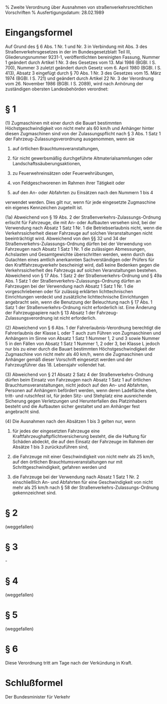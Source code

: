 % Zweite Verordnung über Ausnahmen von straßenverkehrsrechtlichen Vorschriften
% Ausfertigungsdatum: 28.02.1989
 
# Eingangsformel

Auf Grund des § 6 Abs. 1 Nr. 1 und Nr. 3 in Verbindung mit Abs. 3 des Straßenverkehrsgesetzes in der im Bundesgesetzblatt Teil III, Gliederungsnummer 9231-1, veröffentlichten bereinigten Fassung, Nummer 1 geändert durch Artikel 1 Nr. 3 des Gesetzes vom 13. Mai 1986 (BGBl. I S. 700), Nummer 3 zuletzt geändert durch Gesetz vom 6. April 1980 (BGBl. I S. 413), Absatz 3 eingefügt durch § 70 Abs. 1 Nr. 3 des Gesetzes vom 15. März 1974 (BGBl. I S. 721) und geändert durch Artikel 22 Nr. 3 der Verordnung vom 26. November 1986 (BGBl. I S. 2089), wird nach Anhörung der zuständigen obersten Landesbehörden verordnet:

# § 1

(1) Zugmaschinen mit einer durch die Bauart bestimmten Höchstgeschwindigkeit von nicht mehr als 60 km/h und Anhänger hinter diesen Zugmaschinen sind von der Zulassungspflicht nach § 3 Abs. 1 Satz 1 der Fahrzeug-Zulassungsverordnung ausgenommen, wenn sie

1. auf örtlichen Brauchtumsveranstaltungen,

2. für nicht gewerbsmäßig durchgeführte Altmaterialsammlungen oder Landschaftssäuberungsaktionen,

3. zu Feuerwehreinsätzen oder Feuerwehrübungen,

4. von Feldgeschworenen im Rahmen ihrer Tätigkeit oder

5. auf den An- oder Abfahrten zu Einsätzen nach den Nummern 1 bis 4

verwendet werden. Dies gilt nur, wenn für jede eingesetzte Zugmaschine ein eigenes Kennzeichen zugeteilt ist.

(1a) Abweichend von § 19 Abs. 2 der Straßenverkehrs-Zulassungs-Ordnung erlischt für Fahrzeuge, die mit An- oder Aufbauten versehen sind, bei der Verwendung nach Absatz 1 Satz 1 Nr. 1 die Betriebserlaubnis nicht, wenn die Verkehrssicherheit dieser Fahrzeuge auf solchen Veranstaltungen nicht beeinträchtigt wird. Abweichend von den §§ 32 und 34 der Straßenverkehrs-Zulassungs-Ordnung dürfen bei der Verwendung von Fahrzeugen nach Absatz 1 Satz 1 Nr. 1 die zulässigen Abmessungen, Achslasten und Gesamtgewichte überschritten werden, wenn durch das Gutachten eines amtlich anerkannten Sachverständigen oder Prüfers für den Kraftfahrzeugverkehr bescheinigt wird, daß keine Bedenken gegen die Verkehrssicherheit des Fahrzeugs auf solchen Veranstaltungen bestehen. Abweichend von § 17 Abs. 1 Satz 2 der Straßenverkehrs-Ordnung und § 49a Abs. 1 Satz 1 der Straßenverkehrs-Zulassungs-Ordnung dürfen an Fahrzeugen bei der Verwendung nach Absatz 1 Satz 1 Nr. 1 die vorgeschriebenen oder für zulässig erklärten lichttechnischen Einrichtungen verdeckt und zusätzliche lichttechnische Einrichtungen angebracht sein, wenn die Benutzung der Beleuchtung nach § 17 Abs. 1 Satz 1 der Straßenverkehrs-Ordnung nicht erforderlich ist. Eine Änderung der Fahrzeugpapiere nach § 13 Absatz 1 der Fahrzeug-Zulassungsverordnung ist nicht erforderlich.

(2) Abweichend von § 6 Abs. 1 der Fahrerlaubnis-Verordnung berechtigt die Fahrerlaubnis der Klasse L oder T auch zum Führen von Zugmaschinen und Anhängern im Sinne von Absatz 1 Satz 1 Nummer 1, 2 und 3 sowie Nummer 5 in den Fällen von Absatz 1 Satz 1 Nummer 1, 2 oder 3, bei Klasse L jedoch nur bis zu einer durch die Bauart bestimmten Höchstgeschwindigkeit der Zugmaschine von nicht mehr als 40 km/h, wenn die Zugmaschinen und Anhänger gemäß dieser Vorschrift eingesetzt werden und der Fahrzeugführer das 18. Lebensjahr vollendet hat.

(3) Abweichend von § 21 Absatz 2 Satz 4 der Straßenverkehrs-Ordnung dürfen beim Einsatz von Fahrzeugen nach Absatz 1 Satz 1 auf örtlichen Brauchtumsveranstaltungen, nicht jedoch auf den An- und Abfahrten, Personen auf Anhängern befördert werden, wenn deren Ladefläche eben, tritt- und rutschfest ist, für jeden Sitz- und Stehplatz eine ausreichende Sicherung gegen Verletzungen und Herunterfallen des Platzinhabers besteht und die Aufbauten sicher gestaltet und am Anhänger fest angebracht sind.

(4) Die Ausnahmen nach den Absätzen 1 bis 3 gelten nur, wenn

1. für jedes der eingesetzten Fahrzeuge eine Kraftfahrzeughaftpflichtversicherung besteht, die die Haftung für Schäden abdeckt, die auf den Einsatz der Fahrzeuge im Rahmen der Absätze 1 bis 3 zurückzuführen sind,

2. die Fahrzeuge mit einer Geschwindigkeit von nicht mehr als 25 km/h, auf den örtlichen Brauchtumsveranstaltungen nur mit Schrittgeschwindigkeit, gefahren werden und

3. die Fahrzeuge bei der Verwendung nach Absatz 1 Satz 1 Nr. 2 einschließlich An- und Abfahrten für eine Geschwindigkeit von nicht mehr als 25 km/h nach § 58 der Straßenverkehrs-Zulassungs-Ordnung gekennzeichnet sind.

# § 2

(weggefallen)

# § 3

\-

# § 4

(weggefallen)

# § 5

(weggefallen)

# § 6

Diese Verordnung tritt am Tage nach der Verkündung in Kraft.

# Schlußformel

Der Bundesminister für Verkehr
